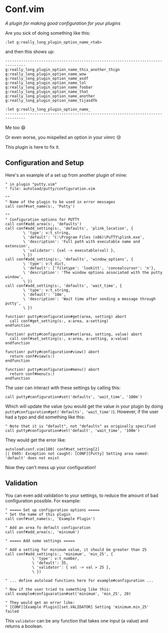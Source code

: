 # Conf.vim

_A plugin for making good configuration for your plugins_

Are you sick of doing something like this:

```
:let g:really_long_plugin_option_name_<tab>
```

and then this shows up:

```
-------------------------------------------------------------------------------
g:really_long_plugin_option_name_this_another_thign
g:really_long_plugin_option_name_wow
g:really_long_plugin_option_name_asdf
g:really_long_plugin_option_name_lol
g:really_long_plugin_option_name_foobar
g:really_long_plugin_option_name_that
g:really_long_plugin_option_name_another
g:really_long_plugin_option_name_tijasdfk

:let g:really_long_plugin_option_name_
-------------------------------------------------------------------------------
```

Me too :smile:

Or even worse, you mispelled an option in your vimrc :cry:

This plugin is here to fix it.

## Configuration and Setup

Here's an example of a set up from another plugin of mine:

```vim
" in plugin "putty.vim"
" file: autoload/putty/configuration.vim

""
" Name of the plugin to be used in error messages
call conf#set_name(s:, 'Putty')

""
" Configuration options for PUTTY
call conf#add_area(s:, 'defaults')
call conf#add_setting(s:, 'defaults', 'plink_location', {
        \ 'type': v:t_string,
        \ 'default': 'C:\Program Files (x86)\PuTTY\plink.exe',
        \ 'description': 'Full path with executable name and extension',
        \ 'validator': {val -> executable(val) },
        \ })
call conf#add_setting(s:, 'defaults', 'window_options', {
        \ 'type': v:t_dict,
        \ 'default': {'filetype': 'lookitt', 'concealcursor': 'n'},
        \ 'description': 'The window options associated with the putty window',
        \ })
call conf#add_setting(s:, 'defaults', 'wait_time', {
        \ 'type': v:t_string,
        \ 'default': '10m',
        \ 'description': 'Wait time after sending a message through putty',
        \ })

function! putty#configuration#get(area, setting) abort
  call conf#get_setting(s:, a:area, a:setting)
endfunction

function! putty#configuration#set(area, setting, value) abort
  call conf#set_setting(s:, a:area, a:setting, a:value)
endfunction

function! putty#configuration#view() abort
  return conf#view(s:)
endfunction

function! putty#configuration#menu() abort
  return conf#menu(s:)
endfunction
```

The user can interact with these settings by calling this:

```vim
call putty#configuration#set('defaults', 'wait_time', '100m')
```

Which will update the value (you would get the value in your plugin by doing `putty#configuration#get('defaults', 'wait_time')`). However, if the user had a typo and did something like this:

```vim
" Note that it is "default", not "defaults" as originally specified
call putty#configuration#set('default', 'wait_time', '100m')
```

They would get the error like:

```
autoload\conf.vim|180| conf#set_setting[2]
|| E605: Exception not caught: [CONF][Putty] Setting area named: 'default' does not exist
```

Now they can't mess up your configuration!

## Validation

You can even add validation to your settings, to reduce the amount of bad configuration possible. For example:

```vim
" ===== Set up configuration options =====
" Set the name of this plugin
call conf#set_name(s:, 'Example Plugin')

" Add an area fo default configuration
call conf#add_area(s:, 'minimum')

" ===== Add some settings =====

" Add a setting for minimum value, it should be greater than 25
call conf#add_setting(s:, 'minimum', 'min_25', {
            \ 'type': v:t_number,
            \ 'default': 35,
            \ 'validator': { val -> val > 25 },
            \ })

" ... define autoload functions here for example#configuration ...

" Now if the user tried to something like this:
call example#configuaration#set('minimum', 'min_25', 20)

" They would get an error like:
" [CONF][Example Plugin][set.VALIDATOR] Setting 'minimum.min_25' failed
```

This `validator` can be any function that takes one input (a value) and returns a boolean.
